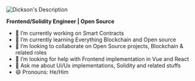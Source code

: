 <img src="https://i.ibb.co/NNQm31n/Screenshot-2022-08-25-at-15-15-06.png" alt="Dickson's Description">

**Frontend/Solidity Engineer | Open Source**

- 🔭 I’m currently working on Smart Contracts
- 🌱 I’m currently learning Everything Blockchain and Open source
- 👯 I’m looking to collaborate on Open Source projects, Blockchain & related roles
- 🤔 I’m looking for help with Frontend implementation in Vue and React
- 💬 Ask me about Ui/Ux implementations, Solidity and related stuffs
- 😄 Pronouns: He/Him

